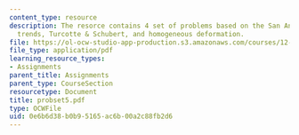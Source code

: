 ```yaml
---
content_type: resource
description: The resorce contains 4 set of problems based on the San Andreas fault
  trends, Turcotte & Schubert, and homogeneous deformation.
file: https://ol-ocw-studio-app-production.s3.amazonaws.com/courses/12-520-geodynamics-fall-2006/0e6b6d38b0b95165ac6b00a2c88fb2d6_probset5.pdf
file_type: application/pdf
learning_resource_types:
- Assignments
parent_title: Assignments
parent_type: CourseSection
resourcetype: Document
title: probset5.pdf
type: OCWFile
uid: 0e6b6d38-b0b9-5165-ac6b-00a2c88fb2d6
---
```

